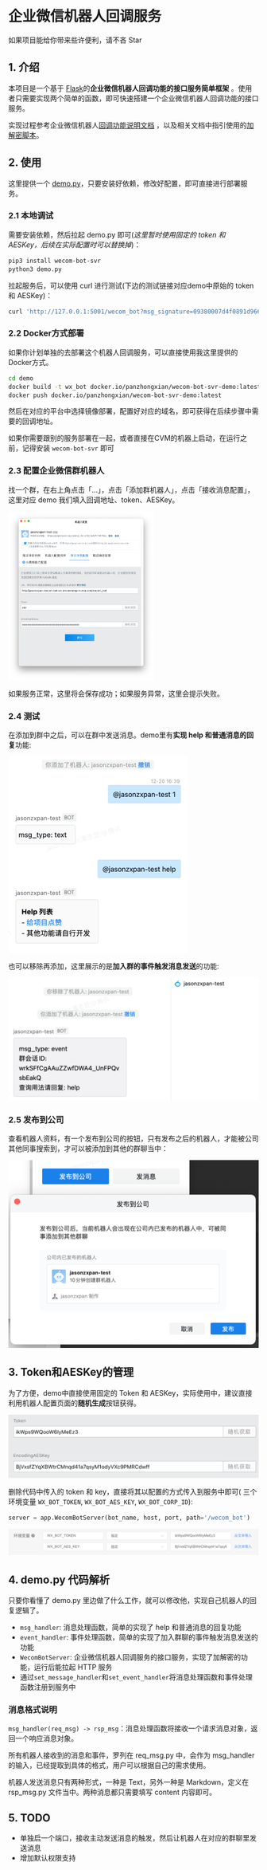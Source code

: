 # 企业微信机器人回调服务

如果项目能给你带来些许便利，请不吝 Star

## 1. 介绍

本项目是一个基于 [Flask](https://flask.palletsprojects.com/en/1.1.x/)的**企业微信机器人回调功能的接口服务简单框架**
。使用者只需要实现两个简单的函数，即可快速搭建一个企业微信机器人回调功能的接口服务。

实现过程参考企业微信机器人[回调功能说明文档](https://developer.work.weixin.qq.com/document/path/99399)
，以及相关文档中指引使用的[加解密脚本](https://github.com/sbzhu/weworkapi_python/tree/master/callback)。

## 2. 使用

这里提供一个 [demo.py](./demo/demo.py)，只要安装好依赖，修改好配置，即可直接进行部署服务。

### 2.1 本地调试

需要安装依赖，然后拉起 demo.py 即可(*这里暂时使用固定的 token 和 AESKey，后续在实际配置时可以替换掉*)：

```bash
pip3 install wecom-bot-svr
python3 demo.py
```

拉起服务后，可以使用 curl 进行测试(下边的测试链接对应demo中原始的 token 和 AESKey)：

```bash
curl 'http://127.0.0.1:5001/wecom_bot?msg_signature=09380007d4f0891d966988e5450ad794c77fa01c&timestamp=1703041184&nonce=1703023880&echostr=oCdlC8pJ%2FDIjXnC8F9reyjDYlSImCmIgxA4prPD%2Bl2Fj5qBHjFiWnpelQofsDCJrSEvNVTET6oQmoXLQxzUkyQ%3D%3D'
```

### 2.2 Docker方式部署

如果你计划单独的去部署这个机器人回调服务，可以直接使用我这里提供的Docker方式。

```bash
cd demo
docker build -t wx_bot docker.io/panzhongxian/wecom-bot-svr-demo:latest .
docker push docker.io/panzhongxian/wecom-bot-svr-demo:latest
```

然后在对应的平台中选择镜像部署，配置好对应的域名，即可获得在后续步骤中需要的回调地址。

如果你需要跟别的服务部署在一起，或者直接在CVM的机器上启动，在运行之前，记得安装 `wecom-bot-svr` 即可



### 2.3 配置企业微信群机器人

找一个群，在右上角点击「...」，点击「添加群机器人」，点击「接收消息配置」， 这里对应 demo 我们填入回调地址、token、AESKey。

<img src="images/new_wecom_bot.png" alt="new_wecom_bot" style="zoom:33%;" />

如果服务正常，这里将会保存成功；如果服务异常，这里会提示失败。

### 2.4 测试

在添加到群中之后，可以在群中发送消息。demo里有**实现 help 和普通消息的回复**功能:

<img src="images/add_wecom_bot.png" alt="add_wecom_bot" style="zoom:50%;" />

也可以移除再添加，这里展示的是**加入群的事件触发消息发送**的功能:

<img src="images/wecom_bot_join.png" alt="wecom_bot_join" style="zoom:50%;" />

### 2.5 发布到公司

查看机器人资料，有一个发布到公司的按钮，只有发布之后的机器人，才能被公司其他同事搜索到，才可以被添加到其他的群聊当中：

<img src="images/publish_wecom_bot.png" alt="publish_wecom_bot" style="zoom:50%;" />

## 3. Token和AESKey的管理

为了方便，demo中直接使用固定的 Token 和 AESKey，实际使用中，建议直接利用机器人配置页面的**随机生成**按钮获得。

<img src="images/random_token_1.png" alt="random_token_1" style="zoom:50%;" />

删除代码中传入的 token 和 key，直接将其以配置的方式传入到服务中即可(
三个环境变量 `WX_BOT_TOKEN`, `WX_BOT_AES_KEY`, `WX_BOT_CORP_ID`):

```python
server = app.WecomBotServer(bot_name, host, port, path='/wecom_bot')
```

<img src="images/random_token_2.png" alt="random_token_2" style="zoom:50%;" />

## 4. demo.py 代码解析

只要你看懂了 demo.py 里边做了什么工作，就可以修改他，实现自己机器人的回复逻辑了。

- `msg_handler`: 消息处理函数，简单的实现了 help 和普通消息的回复功能
- `event_handler`: 事件处理函数，简单的实现了加入群聊的事件触发消息发送的功能
- `WecomBotServer`: 企业微信机器人回调服务的接口服务，实现了加解密的功能，运行后能拉起 HTTP 服务
- 通过`set_message_handler`和`set_event_handler`将消息处理函数和事件处理函数注册到服务中

### 消息格式说明

`msg_handler(req_msg) -> rsp_msg`：消息处理函数将接收一个请求消息对象，返回一个响应消息对象。

所有机器人接收到的消息和事件，罗列在 req_msg.py 中，会作为 msg_handler 的输入，已经提取到具体的格式，用户可以根据自己的需求使用。

机器人发送消息只有两种形式，一种是 Text，另外一种是 Markdown，定义在 rsp_msg.py 文件当中。两种消息都只需要填写 content 内容即可。



## 5. TODO

- 单独启一个端口，接收主动发送消息的触发，然后让机器人在对应的群聊里发送消息
- 增加默认权限支持

